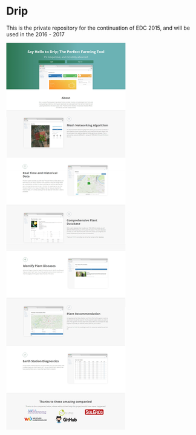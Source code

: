 # Drip
This is the private repository for the continuation of EDC 2015, and will be used in the 2016 - 2017

![ScreenShot](https://raw.githubusercontent.com/Waleed101/Drip/master/features.jpg?token=AJrVlOm1wjI14I6pB_MHXEUPGHXViVJUks5YtOK5wA%3D%3D)
